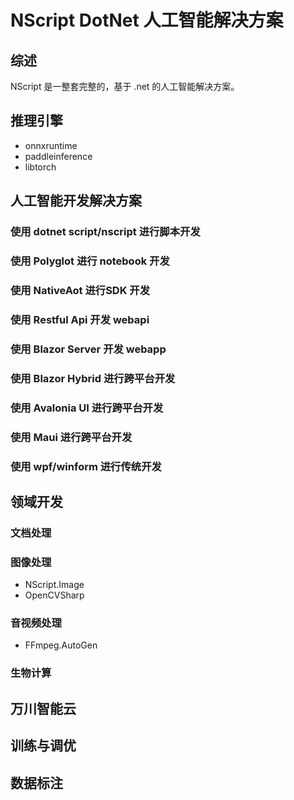 # NScript DotNet 人工智能解决方案

## 综述

NScript 是一整套完整的，基于 .net 的人工智能解决方案。

## 推理引擎

- onnxruntime
- paddleinference
- libtorch

## 人工智能开发解决方案

### 使用 dotnet script/nscript 进行脚本开发

### 使用 Polyglot 进行 notebook 开发

### 使用 NativeAot 进行SDK 开发

### 使用 Restful Api 开发 webapi

### 使用 Blazor Server 开发 webapp

### 使用 Blazor Hybrid 进行跨平台开发

### 使用 Avalonia UI 进行跨平台开发

### 使用 Maui 进行跨平台开发

### 使用 wpf/winform 进行传统开发

## 领域开发

### 文档处理

### 图像处理

- NScript.Image
- OpenCVSharp

### 音视频处理

- FFmpeg.AutoGen

### 生物计算

## 万川智能云

## 训练与调优

## 数据标注


